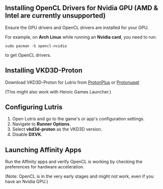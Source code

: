 ## Installing OpenCL Drivers for Nvidia GPU (AMD & Intel are currently unsupported)

Ensure the GPU drivers and OpenCL drivers are installed for your GPU.

For example, on **Arch Linux** while running an **Nvidia card**, you need to run:
```
sudo pacman -S opencl-nvidia
```

to get OpenCL drivers.

## Installing VKD3D-Proton

Download VKD3D-Proton for Lutris from [ProtonPlus](https://github.com/Vysp3r/ProtonPlus) or [Protonupqt](https://github.com/DavidoTek/ProtonUp-Qt)

(This might also work with Heroic Games Launcher.)

## Configuring Lutris

1. Open Lutris and go to the game's or app's configuration settings.
2. Navigate to **Runner Options**.
3. Select **vkd3d-proton** as the VKD3D version.
4. Disable **DXVK**.

## Launching Affinity Apps

Run the Affinity apps and verify OpenCL is working by checking the preferences for hardware acceleration.

(Note: OpenCL is in the very early stages and might not work, even if you have an Nvidia GPU.)
